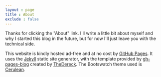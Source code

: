```yaml
---
layout : page  
title : About  
exclude : false  
---
```

Thanks for clicking the "About" link. I'll write a little bit about myself and why I started this blog in the future, but for now I'll just leave you with the technical side.

This website is kindly hosted ad-free and at no cost by [GitHub Pages](https://pages.github.com/). It uses the [Jekyll](https://jekyllrb.com/) static site generator, with the template provided by [gh-pages-blog](https://thedereck.github.io/gh-pages-blog/) created by [TheDereck](https://github.com/TheDereck). The Bootswatch theme used is [Cerulean](https://bootswatch.com/cerulean/).
